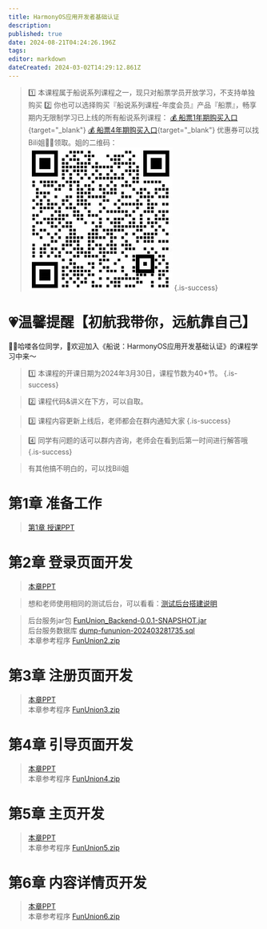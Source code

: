 ```yaml
---
title: HarmonyOS应用开发者基础认证
description: 
published: true
date: 2024-08-21T04:24:26.196Z
tags: 
editor: markdown
dateCreated: 2024-03-02T14:29:12.861Z
---
```


> :one: 本课程属于船说系列课程之一，现只对船票学员开放学习，不支持单独购买
> :two: 你也可以选择购买『船说系列课程-年度会员』产品『船票』，畅享期内无限制学习已上线的所有船说系列课程：
[💰 船票1年期购买入口](https://b23.tv/uCOhTk2){target="_blank"}
[💰 船票4年期购买入口](https://b23.tv/vU6TsQU){target="_blank"}
优惠券可以找Bili姐👩‍💻领取。姐的二维码：
![新bili姐.png](/images/新bili姐.png)
{.is-success}

# 💗温馨提醒【初航我带你，远航靠自己】

🙋‍♂️哈喽各位同学，👏欢迎加入《船说：HarmonyOS应用开发基础认证》的课程学习中来～

> 1️⃣ 本课程的开课日期为2024年3月30日，课程节数为40+节。
{.is-success}

> 2️⃣ 课程代码&讲义在下方，可以自取。

> 3️⃣ 课程内容更新上线后，老师都会在群内通知大家
{.is-success}

> 4️⃣ 同学有问题的话可以群内咨询，老师会在看到后第一时间进行解答哦
{.is-success}

> 有其他搞不明白的，可以找Bili姐

# 第1章 准备工作

> [第1章 授课PPT](/courses_resource/harmonyos_base/HarmonyOS_resource/chapter01/ppt/harmonyos_ch01.pdf)


# 第2章 登录页面开发

>  [本章PPT](/courses_resource/harmonyos_base/HarmonyOS_resource/chapter02/ppt/harmonyos_ch02.pdf)  


> 想和老师使用相同的测试后台，可以看看：[测试后台搭建说明](/courses_resource/harmonyos_base/后台服务处理.md)

> 后台服务jar包 [FunUnion_Backend-0.0.1-SNAPSHOT.jar](/courses_resource/harmonyos_base/HarmonyOS_resource/chapter02/code/FunUnion_Backend-0.0.1-SNAPSHOT.jar)  
> 后台服务数据库 [dump-fununion-202403281735.sql](/courses_resource/harmonyos_base/HarmonyOS_resource/chapter02/code/dump-fununion-202403281735.sql)  
> 本章参考程序 [FunUnion2.zip](/courses_resource/harmonyos_base/HarmonyOS_resource/chapter02/code/FunUnion2.zip)  



# 第3章 注册页面开发
>  [本章PPT](/courses_resource/harmonyos_base/HarmonyOS_resource/chapter03/harmonyos_ch03.pdf)  
> 本章参考程序 [FunUnion3.zip](/courses_resource/harmonyos_base/HarmonyOS_resource/chapter03/code/FunUnion3.zip)  


# 第4章 引导页面开发
>  [本章PPT](/courses_resource/harmonyos_base/HarmonyOS_resource/chapter04/ppt/harmonyos_ch04.pdf)  
> 本章参考程序 [FunUnion4.zip](/courses_resource/harmonyos_base/HarmonyOS_resource/chapter04/code/FunUnion4.zip)  


# 第5章 主页开发
>  [本章PPT](/courses_resource/harmonyos_base/HarmonyOS_resource/chapter05/ppt/harmonyos_ch05.pdf)  
> 本章参考程序 [FunUnion5.zip](/courses_resource/harmonyos_base/HarmonyOS_resource/chapter03/code/FunUnion5.zip)  


# 第6章 内容详情页开发
>  [本章PPT](/courses_resource/harmonyos_base/HarmonyOS_resource/chapter06/ppt/harmonyos_ch06.pdf)  
> 本章参考程序 [FunUnion6.zip](/courses_resource/harmonyos_base/HarmonyOS_resource/chapter06/code/FunUnion6.zip)  

